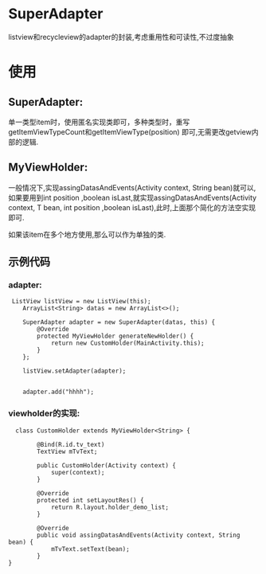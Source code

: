 # SuperAdapter
listview和recycleview的adapter的封装,考虑重用性和可读性,不过度抽象

# 使用

## SuperAdapter: 

单一类型item时，使用匿名实现类即可，多种类型时，重写getItemViewTypeCount和getItemViewType(position) 即可,无需更改getview内部的逻辑.

## MyViewHolder:

一般情况下,实现assingDatasAndEvents(Activity context, String bean)就可以,如果要用到int position ,boolean isLast,就实现assingDatasAndEvents(Activity context, T bean, int position ,boolean isLast),此时,上面那个简化的方法空实现即可.

如果该item在多个地方使用,那么可以作为单独的类.

## 示例代码

### adapter:

     ListView listView = new ListView(this);
        ArrayList<String> datas = new ArrayList<>();

        SuperAdapter adapter = new SuperAdapter(datas, this) {
            @Override
            protected MyViewHolder generateNewHolder() {
                return new CustomHolder(MainActivity.this);
            }
        };

        listView.setAdapter(adapter);


        adapter.add("hhhh");
        
        
### viewholder的实现:

      class CustomHolder extends MyViewHolder<String> {

            @Bind(R.id.tv_text)
            TextView mTvText;
    
            public CustomHolder(Activity context) {
                super(context);
            }
    
            @Override
            protected int setLayoutRes() {
                return R.layout.holder_demo_list;
            }
    
            @Override
            public void assingDatasAndEvents(Activity context, String bean) {
                mTvText.setText(bean);
            }
    }

